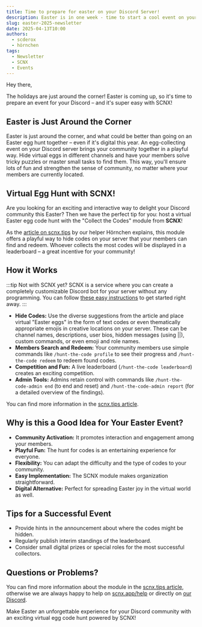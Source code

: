 ```yaml
---
title: Time to prepare for easter on your Discord Server!
description: Easter is in one week - time to start a cool event on your Discord server. Find tipps and guides inside.
slug: easter-2025-newsletter
date: 2025-04-13T10:00
authors:
  - scderox
  - hörnchen
tags:
  - Newsletter
  - SCNX
  - Events
---
```



Hey there,

The holidays are just around the corner! Easter is coming up, so it's time to prepare an event for your Discord – and it's super easy with SCNX!

<!-- truncate -->

## Easter is Just Around the Corner

Easter is just around the corner, and what could be better than going on an Easter egg hunt together – even if it's digital this year.
An egg-collecting event on your Discord server brings your community together in a playful way. Hide virtual eggs in different channels and have your members solve tricky puzzles or master small tasks to find them. This way, you'll ensure lots of fun and strengthen the sense of community, no matter where your members are currently located.

## Virtual Egg Hunt with SCNX\!

Are you looking for an exciting and interactive way to delight your Discord community this Easter? Then we have the perfect tip for you: host a virtual Easter egg code hunt with the "Collect the Codes" module from **SCNX**!

As the [article on scnx.tips](https://scnx.tips/hunt-the-code/) by our helper Hörnchen explains, this module offers a playful way to hide codes on your server that your members can find and redeem. Whoever collects the most codes will be displayed in a leaderboard – a great incentive for your community!

## How it Works

:::tip Not with SCNX yet?
SCNX is a service where you can create a completely customizable Discord bot for your server without any programming. You can follow [these easy instructions](/docs/setup) to get started right away.
:::

* **Hide Codes:** Use the diverse suggestions from the article and place virtual "Easter eggs" in the form of text codes or even thematically appropriate emojis in creative locations on your server. These can be channel names, descriptions, user bios, hidden messages (using ||), custom commands, or even emoji and role names.
* **Members Search and Redeem:** Your community members use simple commands like `/hunt-the-code profile` to see their progress and `/hunt-the-code redeem` to redeem found codes.
* **Competition and Fun:** A live leaderboard (`/hunt-the-code leaderboard`) creates an exciting competition.
* **Admin Tools:** Admins retain control with commands like `/hunt-the-code-admin end` (to end and reset) and `/hunt-the-code-admin report` (for a detailed overview of the findings).

You can find more information in the [scnx.tips article](https://scnx.tips/hunt-the-code/).

## Why is this a Good Idea for Your Easter Event?

* **Community Activation:** It promotes interaction and engagement among your members.
* **Playful Fun:** The hunt for codes is an entertaining experience for everyone.
* **Flexibility:** You can adapt the difficulty and the type of codes to your community.
* **Easy Implementation:** The SCNX module makes organization straightforward.
* **Digital Alternative:** Perfect for spreading Easter joy in the virtual world as well.

## Tips for a Successful Event

* Provide hints in the announcement about where the codes might be hidden.
* Regularly publish interim standings of the leaderboard.
* Consider small digital prizes or special roles for the most successful collectors.

## Questions or Problems?

You can find more information about the module in the [scnx.tips article](https://scnx.tips/hunt-the-code/), otherwise we are always happy to help on [scnx.app/help](https://scnx.app/help) or directly on [our Discord](https://scootk.it/dc-en).

Make Easter an unforgettable experience for your Discord community with an exciting virtual egg code hunt powered by SCNX\!